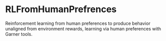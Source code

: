 # RLFromHumanPrefrences
Reinforcement learning from human preferences to produce behavior unaligned from environment rewards, learning via human preferences with Garner tools.
